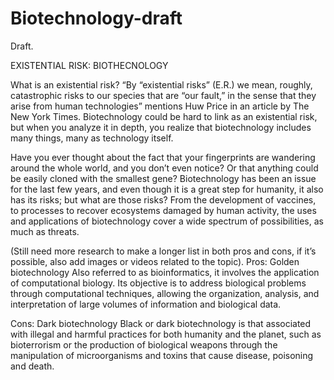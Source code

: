 # Biotechnology-draft
Draft.




EXISTENTIAL RISK: BIOTHECNOLOGY

What is an existential risk? “By “existential risks” (E.R.) we mean, roughly, catastrophic risks to our species that are “our fault,” in the sense that they arise from human technologies” mentions Huw Price in an article by The New York Times. Biotechnology could be hard to link as an existential risk, but when you analyze it in depth, you realize that biotechnology includes many things, many as technology itself.

Have you ever thought about the fact that your fingerprints are wandering around the whole world, and you don’t even notice? Or that anything could be easily cloned with the smallest gene? Biotechnology has been an issue for the last few years, and even though it is a great step for humanity, it also has its risks; but what are those risks? From the development of vaccines, to processes to recover ecosystems damaged by human activity, the uses and applications of biotechnology cover a wide spectrum of possibilities, as much as threats. 

(Still need more research to make a longer list in both pros and cons, if it’s possible, also add images or videos related to the topic).
Pros:
Golden biotechnology
Also referred to as bioinformatics, it involves the application of computational biology. Its objective is to address biological problems through computational techniques, allowing the organization, analysis, and interpretation of large volumes of information and biological data.

Cons:
Dark biotechnology
Black or dark biotechnology is that associated with illegal and harmful practices for both humanity and the planet, such as bioterrorism or the production of biological weapons through the manipulation of microorganisms and toxins that cause disease, poisoning and death.


